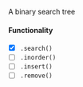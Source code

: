 A binary search tree

#### Functionality
- [x] `.search()`
- [ ] `.inorder()`
- [ ] `.insert()`
- [ ] `.remove()`
